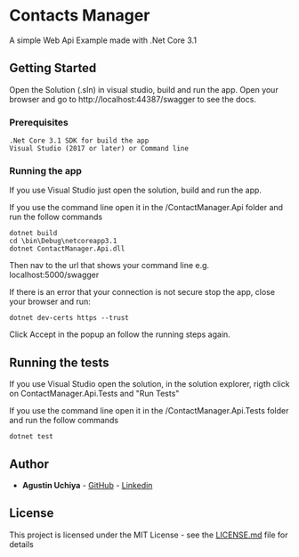 # Contacts Manager

A simple Web Api Example made with .Net Core 3.1

## Getting Started

Open the Solution (.sln) in visual studio, build and run the app.
Open your browser and go to http://localhost:44387/swagger to see the docs.

### Prerequisites

```
.Net Core 3.1 SDK for build the app
Visual Studio (2017 or later) or Command line
```

### Running the app

If you use Visual Studio just open the solution, build and run the app.

If you use the command line open it in the /ContactManager.Api folder and run the follow commands

```
dotnet build
cd \bin\Debug\netcoreapp3.1
dotnet ContactManager.Api.dll
```

Then nav to the url that shows your command line e.g. localhost:5000/swagger

If there is an error that your connection is not secure stop the app, close your browser and run:

```
dotnet dev-certs https --trust
```
Click Accept in the popup an follow the running steps again.

## Running the tests

If you use Visual Studio open the solution, in the solution explorer, rigth click on ContactManager.Api.Tests and "Run Tests"

If you use the command line open it in the /ContactManager.Api.Tests folder and run the follow commands

```
dotnet test
```

## Author

* **Agustin Uchiya** - [GitHub](https://github.com/auchiya) - [Linkedin](https://www.linkedin.com/in/agustin-uchiya)

## License

This project is licensed under the MIT License - see the [LICENSE.md](LICENSE.md) file for details
